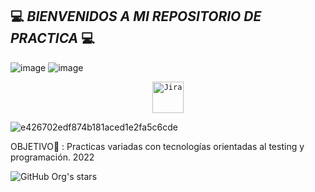 ## 💻 *BIENVENIDOS A MI REPOSITORIO DE PRACTICA* 💻
![image](https://user-images.githubusercontent.com/95369610/202875379-4351c26c-1cb9-4f72-9e95-3d8c416fc1fc.png)
![image](https://user-images.githubusercontent.com/95369610/202875403-0d1334fe-e0c0-4193-b832-247cf45d08a8.png)
<div align="center">
	<code><img height="50" src="https://user-images.githubusercontent.com/25181517/183912952-83784e94-629d-4c34-a961-ae2ae795b662.png" alt="Jira" title="Jira" /></code>
</div>


![e426702edf874b181aced1e2fa5c6cde](https://user-images.githubusercontent.com/95369610/202875272-ee3c6443-1217-4bf5-9b90-43767b31ac33.gif)

OBJETIVO🎯 : Practicas variadas con tecnologías orientadas al testing y programación. 2022

 ![GitHub Org's stars](https://img.shields.io/github/stars/LeanNTech?style=social)
